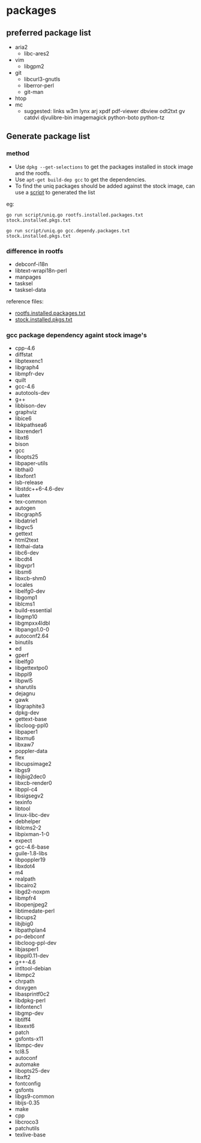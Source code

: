 # packages

## preferred package list
 * aria2
   * libc-ares2
 * vim
   * libgpm2
 * git
   * libcurl3-gnutls
   * liberror-perl
   * git-man
 * htop
 * mc
   * suggested: links w3m lynx arj xpdf pdf-viewer dbview odt2txt gv catdvi djvulibre-bin imagemagick python-boto python-tz


## Generate package list
### method
  * Use `dpkg --get-selections` to get the packages installed in stock image and the rootfs.
  * Use `apt-get build-dep gcc` to get the dependencies.
  * To find the uniq packages should be added against the stock image, can use a [script](<script/uniq.go>) to generated the list

eg:

  `go run script/uniq.go rootfs.installed.packages.txt stock.installed.pkgs.txt`

  `go run script/uniq.go gcc.dependy.packages.txt stock.installed.pkgs.txt`

### difference in rootfs

  * debconf-i18n
  * libtext-wrapi18n-perl
  * manpages
  * tasksel
  * tasksel-data

reference files:

 * [rootfs.installed.packages.txt](rootfs.installed.packages.txt)
 * [stock.installed.pkgs.txt](stock.installed.pkgs.txt)

### gcc package dependency againt stock image's

  * cpp-4.6
  * diffstat
  * libptexenc1
  * libgraph4
  * libmpfr-dev
  * quilt
  * gcc-4.6
  * autotools-dev
  * g++
  * libbison-dev
  * graphviz
  * libice6
  * libkpathsea6
  * libxrender1
  * libxt6
  * bison
  * gcc
  * libopts25
  * libpaper-utils
  * libthai0
  * libxfont1
  * lsb-release
  * libstdc++6-4.6-dev
  * luatex
  * tex-common
  * autogen
  * libcgraph5
  * libdatrie1
  * libgvc5
  * gettext
  * html2text
  * libthai-data
  * libc6-dev
  * libcdt4
  * libgvpr1
  * libsm6
  * libxcb-shm0
  * locales
  * libelfg0-dev
  * libgomp1
  * liblcms1
  * build-essential
  * libgmp10
  * libgmpxx4ldbl
  * libpango1.0-0
  * autoconf2.64
  * binutils
  * ed
  * gperf
  * libelfg0
  * libgettextpo0
  * libppl9
  * libpwl5
  * sharutils
  * dejagnu
  * gawk
  * libgraphite3
  * dpkg-dev
  * gettext-base
  * libcloog-ppl0
  * libpaper1
  * libxmu6
  * libxaw7
  * poppler-data
  * flex
  * libcupsimage2
  * libgs9
  * libjbig2dec0
  * libxcb-render0
  * libppl-c4
  * libsigsegv2
  * texinfo
  * libtool
  * linux-libc-dev
  * debhelper
  * liblcms2-2
  * libpixman-1-0
  * expect
  * gcc-4.6-base
  * guile-1.8-libs
  * libpoppler19
  * libxdot4
  * m4
  * realpath
  * libcairo2
  * libgd2-noxpm
  * libmpfr4
  * libopenjpeg2
  * libtimedate-perl
  * libcups2
  * libjbig0
  * libpathplan4
  * po-debconf
  * libcloog-ppl-dev
  * libjasper1
  * libppl0.11-dev
  * g++-4.6
  * intltool-debian
  * libmpc2
  * chrpath
  * doxygen
  * libasprintf0c2
  * libdpkg-perl
  * libfontenc1
  * libgmp-dev
  * libtiff4
  * libxext6
  * patch
  * gsfonts-x11
  * libmpc-dev
  * tcl8.5
  * autoconf
  * automake
  * libopts25-dev
  * libxft2
  * fontconfig
  * gsfonts
  * libgs9-common
  * libijs-0.35
  * make
  * cpp
  * libcroco3
  * patchutils
  * texlive-base

